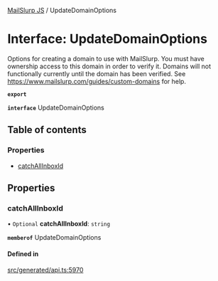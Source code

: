 [MailSlurp JS](../README.md) / UpdateDomainOptions

# Interface: UpdateDomainOptions

Options for creating a domain to use with MailSlurp. You must have ownership access to this domain in order to verify it. Domains will not functionally currently until the domain has been verified. See https://www.mailslurp.com/guides/custom-domains for help.

**`export`**

**`interface`** UpdateDomainOptions

## Table of contents

### Properties

- [catchAllInboxId](UpdateDomainOptions.md#catchallinboxid)

## Properties

### catchAllInboxId

• `Optional` **catchAllInboxId**: `string`

**`memberof`** UpdateDomainOptions

#### Defined in

[src/generated/api.ts:5970](https://github.com/mailslurp/mailslurp-client/blob/113e801/src/generated/api.ts#L5970)

